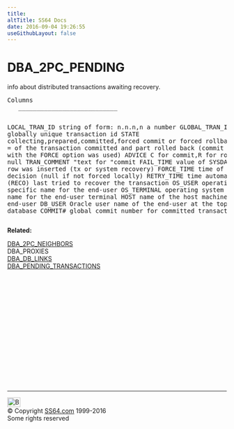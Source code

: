 ```yaml
---
title:
altTitle: SS64 Docs
date: 2016-09-04 19:26:55
useGithubLayout: false
---
```

<!-- #BeginLibraryItem "/Library/head_orad.lbi" --><!-- #EndLibraryItem --><h1>DBA_2PC_PENDING</h1><p>info about distributed transactions awaiting recovery. 
</p><pre>Columns
   ___________________________
 
   LOCAL_TRAN_ID
      string of form: n.n.n,n a number
   GLOBAL_TRAN_ID
      globally unique transaction id
   STATE
      collecting,prepared,committed,forced commit or forced rollback
   MIXED
      yes = of the transaction committed and part rolled back (commit or rollback with the FORCE option was used)
   ADVICE
      C for commit,R for rollback,else null
   TRAN_COMMENT
      "text for "commit
   FAIL_TIME
      value of SYSDATE when the row was inserted (tx or system recovery)
   FORCE_TIME
      time of manual force decision (null if not forced locally)
   RETRY_TIME
      time automatic recovery (RECO) last tried to recover the transaction
   OS_USER
      operating system specific name for the end-user
   OS_TERMINAL
      operating system specific name for the end-user terminal
   HOST
      name of the host machine for the end-user
   DB_USER
      Oracle user name of the end-user at the topmost database
   COMMIT#
      global commit number for committed transactions
</pre>
<p><b>Related:</b></p>
<p> <a href="DBA_2PC_NEIGHBORS.html">DBA_2PC_NEIGHBORS</a><br>
DBA_PROXIES<br>
<a href="DBA_DB_LINKS.html">DBA_DB_LINKS</a><br>
<a href="DBA_PENDING_TRANSACTIONS.html">DBA_PENDING_TRANSACTIONS</a></p><!-- #BeginLibraryItem "/Library/foot_orad.lbi" --><p><script async="" src="//pagead2.googlesyndication.com/pagead/js/adsbygoogle.js"></script>
<!-- oracle-footer -->
<ins class="adsbygoogle" style="display:inline-block;width:300px;height:250px" data-ad-client="ca-pub-6140977852749469" data-ad-slot="4275490898"></ins>
<script>
(adsbygoogle = window.adsbygoogle || []).push({});
</script></p>
<hr>
<div id="bl" class="footer"><a href="#"><img src="../images/top.png" width="30" height="22" alt="Back to the Top"></a></div>
<div id="br" class="footer, tagline">© Copyright <a href="http://ss64.com/">SS64.com</a> 1999-2016<br>
Some rights reserved</div>
<!-- #EndLibraryItem -->

